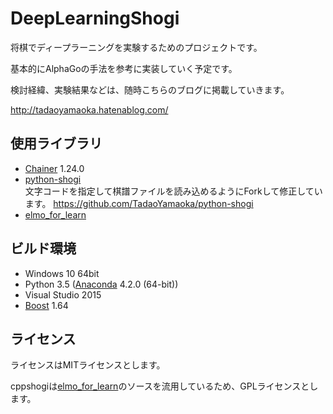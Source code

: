 # DeepLearningShogi

将棋でディープラーニングを実験するためのプロジェクトです。

基本的にAlphaGoの手法を参考に実装していく予定です。

検討経緯、実験結果などは、随時こちらのブログに掲載していきます。

http://tadaoyamaoka.hatenablog.com/

## 使用ライブラリ
* [Chainer](http://chainer.org/) 1.24.0
* [python-shogi](https://github.com/gunyarakun/python-shogi)  
文字コードを指定して棋譜ファイルを読み込めるようにForkして修正しています。
https://github.com/TadaoYamaoka/python-shogi
* [elmo_for_learn](https://github.com/mk-takizawa/elmo_for_learn)

## ビルド環境
* Windows 10 64bit
* Python 3.5 ([Anaconda](https://www.continuum.io/downloads) 4.2.0 (64-bit))
* Visual Studio 2015
* [Boost](http://www.boost.org/) 1.64

## ライセンス
ライセンスはMITライセンスとします。

cppshogiは[elmo_for_learn](https://github.com/mk-takizawa/elmo_for_learn)のソースを流用しているため、GPLライセンスとします。
